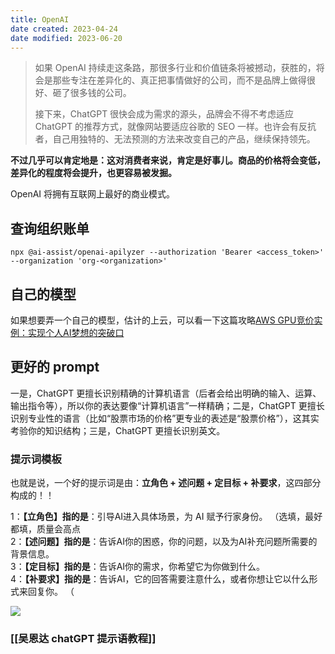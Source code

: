 ```yaml
---
title: OpenAI
date created: 2023-04-24
date modified: 2023-06-20
---
```


> 如果 OpenAI 持续走这条路，那很多行业和价值链条将被撼动，获胜的，将会是那些专注在差异化的、真正把事情做好的公司，而不是品牌上做得很好、砸了很多钱的公司。
>
> 接下来，ChatGPT 很快会成为需求的源头，品牌会不得不考虑适应 ChatGPT 的推荐方式，就像网站要适应谷歌的 SEO 一样。也许会有反抗者，自己用独特的、无法预测的方法来改变自己的产品，继续保持领先。

**不过几乎可以肯定地是：这对消费者来说，肯定是好事儿。商品的价格将会变低，差异化的程度将会提升，也更容易被发掘。**

OpenAI 将拥有互联网上最好的商业模式。

## 查询组织账单

```curl
npx @ai-assist/openai-apilyzer --authorization 'Bearer <access_token>' --organization 'org-<organization>'
```

## 自己的模型

如果想要弄一个自己的模型，估计的上云，可以看一下这篇攻略[AWS GPU竞价实例：实现个人AI梦想的突破口](https://mp.weixin.qq.com/s/47DW9OBNOS0_fUxDAicARQ)

## 更好的 prompt

一是，ChatGPT 更擅长识别精确的计算机语言（后者会给出明确的输入、运算、输出指令等），所以你的表达要像“计算机语言”一样精确；二是，ChatGPT 更擅长识别专业性的语言（比如“股票市场的价格”更专业的表述是“股票价格”），这其实考验你的知识结构；三是，ChatGPT 更擅长识别英文。

### 提示词模板

也就是说，一个好的提示词是由：**立角色 + 述问题 + 定目标 + 补要求**，这四部分构成的！！

1：**【立角色】指的是**：引导AI进入具体场景，为 AI 赋予行家身份。 （选填，最好都填，质量会高点  
2：**【述问题】指的是**：告诉AI你的困惑，你的问题，以及为AI补充问题所需要的背景信息。  
3：**【定目标】指的是**：告诉AI你的需求，你希望它为你做到什么。  
4：**【补要求】指的是**：告诉AI，它的回答需要注意什么，或者你想让它以什么形式来回复你。 （

![](https://chelsechen-img.oss-cn-hangzhou.aliyuncs.com/20230428153948.png)

### [[吴恩达 chatGPT 提示语教程]]
